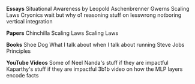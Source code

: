 **Essays**
Situational Awareness by Leopold Aschenbrenner 
Gwerns Scaling Laws 
Cryonics wait but why 
o1 reasoning stuff on lesswrong 
notboring vertical integration

**Papers**
Chinchilla Scaling Laws
Scaling Laws

**Books**
Shoe Dog 
What I talk about when I talk about running 
Steve Jobs 
Principles

**YouTube Videos**
Some of Neel Nanda's stuff if they are impactful 
Kaparthy's stuff if they are impactful 
3b1b video on how the MLP layers encode facts 